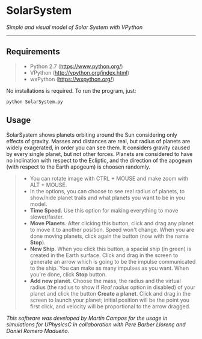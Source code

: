 # SolarSystem
_Simple and visual model of Solar System with VPython_

---------------

## Requirements
> - Python 2.7 (https://www.python.org/)
> - VPython (http://vpython.org/index.html)
> - wxPython (https://wxpython.org/)

No installations is required. To run the program, just:
```
python SolarSystem.py
```

## Usage

SolarSystem shows planets orbiting around the Sun considering only effects of gravity. Masses and distances are real, but radius of planets are widely exagerated, in order you can see them. It considers gravity caused by every single planet, but not other forces. Planets are considered to have no inclination with respect to the Ecliptic, and the direction of the apogeum (with respect to the Earth apogeum) is choosen randomly.

> - You can rotate image with CTRL + MOUSE and make zoom with ALT + MOUSE.
> - In the options, you can choose to see real radius of planets, to show/hide planet trails and what planets you want to be in you model.
> - **Time Speed**. Use this option for making everything to move slower/faster.
> - **Move Planets**. After clicking this button, click and drag any planet to move it to another position. Speed won't change. When you are done moving planets, click again the button (now with the name **Stop**).
> - **New Ship**. When you click this button, a spacial ship (in green) is created in the Earth surface. Click and drag in the screen to generate an arrow which is going to be the impulse communicated to the ship. You can make as many impulses as you want. When you're done, click **Stop** button.
> - **Add new planet**. Choose the mass, the radius and the virtual radius (the radius to show if _Real radius_ option in disabled) of your planet and click the button **Create a planet**. Click and drag in the screen to launch your planet; initial position will be the point you first click, and velocity will be proportional to the arrow dragged.


_This software was developed by Martin Campos for the usage in simulations for UPhysicsC in collaboration with Pere Barber Llorenç and Daniel Romero Madueño._
